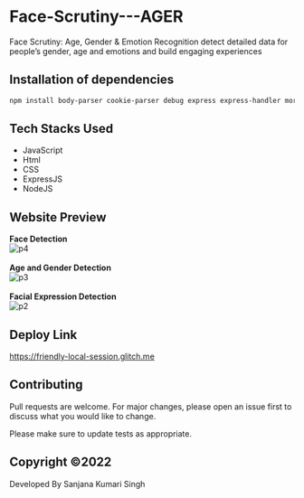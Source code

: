 # Face-Scrutiny---AGER

Face Scrutiny: Age, Gender & Emotion Recognition detect detailed data for
people’s gender, age and emotions
and build engaging experiences

## Installation of dependencies
```bash
npm install body-parser cookie-parser debug express express-handler morgan serve-favicon
```
## Tech Stacks Used
<ul>
  <li>JavaScript</li>
  <li>Html</li>
  <li>CSS</li>
  <li>ExpressJS</li>
  <li>NodeJS</li>
</ul> 

## Website Preview
<strong>Face Detection</strong><br>
![p4](https://user-images.githubusercontent.com/89686839/167397143-5c60580b-2c10-459c-9f51-5d5907f8fc8a.png)
<br><br>
<strong>Age and Gender Detection</strong><br>
![p3](https://user-images.githubusercontent.com/89686839/167397425-d30c6d63-44c4-4db7-b67c-b14e1d477a06.png)
<br><br>
<strong>Facial Expression Detection</strong><br>
![p2](https://user-images.githubusercontent.com/89686839/167397590-517467e6-00d0-43ed-87e7-c2dc77d66073.png)

## Deploy Link
https://friendly-local-session.glitch.me

## Contributing
Pull requests are welcome. For major changes, please open an issue first to discuss what you would like to change.

Please make sure to update tests as appropriate.

## Copyright ©2022
Developed By Sanjana Kumari Singh

